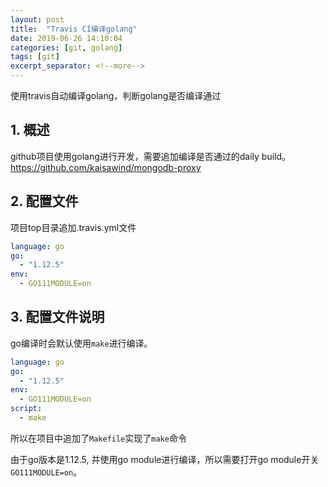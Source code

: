 ```yaml
---
layout: post
title:  "Travis CI编译golang"
date: 2019-06-26 14:10:04
categories: [git, golang]
tags: [git]
excerpt_separator: <!--more-->
---
```

使用travis自动编译golang，判断golang是否编译通过
<!--more-->

## 1. 概述

github项目使用golang进行开发，需要追加编译是否通过的daily build。
https://github.com/kaisawind/mongodb-proxy

## 2. 配置文件

项目top目录追加.travis.yml文件

```yaml
language: go
go:
  - "1.12.5"
env:
  - GO111MODULE=on
```

## 3. 配置文件说明

go编译时会默认使用`make`进行编译。

```yaml
language: go
go:
  - "1.12.5"
env:
  - GO111MODULE=on
script:
  - make
```

所以在项目中追加了`Makefile`实现了`make`命令

由于go版本是1.12.5, 并使用go module进行编译，所以需要打开go module开关`GO111MODULE=on`。
